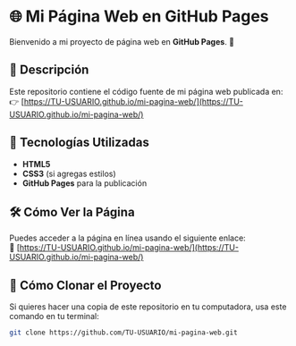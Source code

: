 # 🌐 Mi Página Web en GitHub Pages  

Bienvenido a mi proyecto de página web en **GitHub Pages**. 🚀  

## 📄 Descripción  
Este repositorio contiene el código fuente de mi página web publicada en:  
👉 [https://TU-USUARIO.github.io/mi-pagina-web/](https://TU-USUARIO.github.io/mi-pagina-web/)  

## 🚀 Tecnologías Utilizadas  
- **HTML5**  
- **CSS3** (si agregas estilos)  
- **GitHub Pages** para la publicación  

## 🛠 Cómo Ver la Página  
Puedes acceder a la página en línea usando el siguiente enlace:  
🔗 [https://TU-USUARIO.github.io/mi-pagina-web/](https://TU-USUARIO.github.io/mi-pagina-web/)  

## 📌 Cómo Clonar el Proyecto  
Si quieres hacer una copia de este repositorio en tu computadora, usa este comando en tu terminal:  
```bash
git clone https://github.com/TU-USUARIO/mi-pagina-web.git

